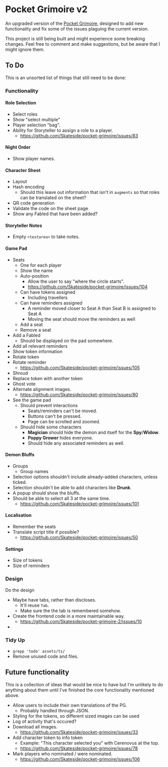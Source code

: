# Pocket Grimoire v2

An upgraded version of the [Pocket Grimoire](https://www.pocketgrimoire.co.uk), designed to add new functionality and fix some of the issues plaguing the current version.

This project is still being built and might experience some breaking changes. Feel free to comment and make suggestions, but be aware that I might ignore them.

## To Do

This is an unsorted list of things that still need to be done:

### Functionality

#### Role Selection

- Select roles
- Show "select multiple"
- Player selection "bag".
- Ability for Storyteller to assign a role to a player.
    - https://github.com/Skateside/pocket-grimoire/issues/83

#### Night Order

- Show player names.

#### Character Sheet

- Layout
- Hash encoding
    - Should this leave out information that isn't in `augments` so that roles can be translated on the sheet?
- QR code generation
- Validate the code on the sheet page
- Show any Fabled that have been added?

#### Storyteller Notes

- Empty `<textarea>` to take notes.

#### Game Pad

- Seats
    - One for each player
    - Show the name
    - Auto-position
        - Allow the user to say "where the circle starts".
        - https://github.com/Skateside/pocket-grimoire/issues/104
    - Can have tokens assigned
        - Including travellers
    - Can have reminders assigned
        - A reminder moved closer to Seat A than Seat B is assigned to Seat A
        - Moving the seat should move the reminders as well
    - Add a seat
    - Remove a seat
- Add a Fabled
    - Should be displayed on the pad somewhere.
- Add all relevant reminders
- Show token information
- Rotate token
- Rotate reminder
    - https://github.com/Skateside/pocket-grimoire/issues/105
- Shroud
- Replace token with another token
- Ghost vote
- Alternate alignment images.
    - https://github.com/Skateside/pocket-grimoire/issues/80
- See the game pad
    - Should prevent interactions
        - Seats/reminders can't be moved.
        - Buttons can't be pressed.
        - Page can be scrolled and zoomed.
    - Should hide some characters
        - **Magician** should hide the demon and itself for the **Spy**/**Widow**.
        - **Poppy Grower** hides everyone.
        - Should hide any associated reminders as well.

#### Demon Bluffs

- Groups
    - Group names
- Selection options shouldn't include already-added characters, unless ticked.
- Selection shouldn't be able to add characters like **Drunk**.
- A popup should show the bluffs.
- Should be able to select all 3 at the same time.
    - https://github.com/Skateside/pocket-grimoire/issues/101

#### Localisation

- Remember the seats
- Translate script title if possible?
    - https://github.com/Skateside/pocket-grimoire/issues/50

#### Settings

- Size of tokens
- Size of reminders

### Design

Do the design

- Maybe have tabs, rather than discloses.
    - It'll reuse `Tab`.
    - Make sure the the tab is remembered somehow.
- Create the frontend code in a more maintainable way.
    - https://github.com/Skateside/pocket-grimoire-2/issues/10
-

### Tidy Up

- `grepp 'todo' assets/ts/`
- Remove unused code and files.

## Future functionality

This is a collection of ideas that would be nice to have but I'm unlikely to do anything about them until I've finished the core functionality mentioned above.

- Allow users to include their own translations of the PG.
    - Probably handled through JSON.
- Styling for the tokens, so different sized images can be used
- Log of activity that's occured?
- Download all images.
    - https://github.com/Skateside/pocket-grimoire/issues/33
- Add character token to info token
    - Example: "This character selected you" with Cerenovus at the top.
    - https://github.com/Skateside/pocket-grimoire/issues/78
- Mark players who nominated / were nominated.
    - https://github.com/Skateside/pocket-grimoire/issues/106
